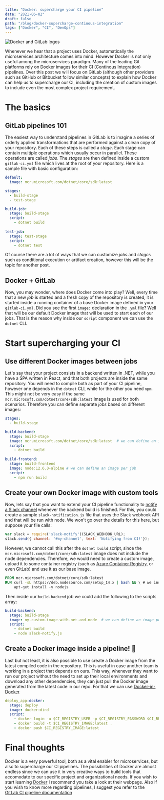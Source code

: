 ```yaml
---
title: "Docker: supercharge your CI pipeline"
date: "2021-06-02"
draft: false
path: "/blog/docker-supercharge-continous-integration"
tags: ["Docker", "CI", "DevOps"]
---
```

![Docker and GitLab logos](/../images/docker-gitlab-logo.png)

Whenever we hear that a project uses Docker, automatically the microservices architecture comes into mind. However Docker is not only useful among the microservices paradigm. Many of the leading Git platforms rely on Docker images for their CI (Continous Integration) pipelines. Over this post we will focus on GitLab (although other providers such as GitHub or Bitbucket follow similar concepts) to explain how Docker can help us to supercharge our CI, including the creation of custom images to include even the most complex project requirement.

# The basics
## GitLab pipelines 101
The easiest way to understand pipelines in GitLab is to imagine a series of orderly applied transformations that are performed against a clean copy of your repository. Each of these steps is called a *stage*. Each stage can contain multiple operations which usually occur in parallel. These operations are called *jobs*. The *stages* are then defined inside a custom `gitlab-ci.yml` file which lives at the root of your repository. Here is a sample file with basic configuration:

```yml
default:
  image: mcr.microsoft.com/dotnet/core/sdk:latest

stages:
  - build-stage
  - test-stage

build-job:
  stage: build-stage
  script:
    - dotnet build
    
test-job:
  stage: test-stage
  script:
    - dotnet test
```

Of course there are a lot of ways that we can customize *jobs* and *stages* such as conditional execution or artifact creation, however this will be the topic for another post. 

## Docker + GitLab
Now, you may wonder, where does Docker come into play? Well, every time that a new *job* is started and a fresh copy of the repository is created, it is started inside a running container of a base Docker image defined in your `gitlab-ci.yml`. Did you see the first `image:` declaration in the `.yml` file? Well that will be our default Docker image that will be used to start each of our jobs. That is the reason why inside our `script` component we can use the `dotnet` CLI. 

# Start supercharging your CI

## Use different Docker images between jobs
Let's say that your project consists in a backend written in .NET, while you have a SPA written in React, and that both projects are inside the same repository. You will need to compile both as part of your CI pipeline, however one depends in the `dotnet` CLI, while for the other you need `npm`. This might not be very easy if the same `mcr.microsoft.com/dotnet/core/sdk:latest` image is used for both scenarios. Therefore you can define separate *jobs* based on different images:

```yml
stages:
  - build-stage 

build-backend:
  stage: build-stage
  image: mcr.microsoft.com/dotnet/core/sdk:latest  # we can define an image per job
  script:
    - dotnet build
    
build-frontend:
  stage: build-frontend
  image: node:12.6.0-alpine # we can define an image per job
  script:
    - npm run build
```

## Create your own Docker image with custom tools
Now, lets say that you want to extend your CI pipeline functionality to [notify a Slack channel](https://slack.com/intl/en-mx/help/articles/202009646-Notify-a-channel-or-workspace) whenever the backend build is finished. For this, you could create a sample `slack-notification.js` file that uses the Slack webhook API and that will be run with node. We won't go over the details for this here, but suppose your file calls:

```js
var slack = require('slack-notify')(SLACK_WEBHOOK_URL); 
slack.send({ channel: '#my-channel', text: 'Notifying from CI!'}); 
```

However, we cannot call this after the `dotnet build` script, since the `mcr.microsoft.com/dotnet/core/sdk:latest` image does not include the node dependencies. Therefore, we would need to create a custom image, upload it to some container registry (such as [Azure Container Registry](https://azure.microsoft.com/en-us/services/container-registry/), or even GitLab) and use it as our base image. 

```Dockerfile
FROM mcr.microsoft.com/dotnet/core/sdk:latest
RUN curl -sL https://deb.nodesource.com/setup_14.x | bash && \ # we install the node dependencies
    apt-get install -y nodejs
```

Then inside our `build-backend` job we could add the following to the scripts array:
```yml
build-backend:
  stage: build-stage
  image: my-custom-image-with-net-and-node  # we can define an image per job
  script:
    - dotnet build
    - node slack-notify.js
```

## Create a Docker image inside a pipeline! 🤯

Last but not least, it is also possible to use create a Docker image from the latest compiled code in the repository. This is useful in case another team is working in a project that depends on ours. This way, whenever they want to run our project without the need to set up their local environments and download any other dependencies, they can just pull the Docker image generated from the latest code in our repo. For that we can use [Docker-in-Docker](https://docs.gitlab.com/ee/ci/docker/using_docker_build.html) 

```yml
deploy_app:docker:
  stage: deploy
  image: docker:dind    
  script:
    - docker login -u $CI_REGISTRY_USER -p $CI_REGISTRY_PASSWORD $CI_REGISTRY
    - docker build -t $CI_REGISTRY_IMAGE:latest .
    - docker push $CI_REGISTRY_IMAGE:latest
```

# Final thoughts
Docker is a very powerful tool, both as a vital enabler for microservices, but also to supercharge our CI pipelines. The possibilities of Docker are almost endless since we can use it in very creative ways to build tools that accomodate to our specific project and organizational needs. If you wish to start learning [Docker](https://www.docker.com/) I recommend you take a look at their webpage. Also if you wish to know more regarding pipelines, I suggest you refer to the [GitLab CI pipeline documentation](https://docs.gitlab.com/ee/ci/pipelines/index.html)
